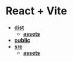 <!-- generated by markdown-notes-tree -->

# React + Vite

<!-- optional markdown-notes-tree directory description starts here -->

<!-- optional markdown-notes-tree directory description ends here -->

- [**dist**](dist)
    - [**assets**](dist/assets)
- [**public**](public)
- [**src**](src)
    - [**assets**](src/assets)
